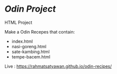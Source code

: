 # *Odin Project*

HTML Project


Make a Odin Recepes that contain:
* index.html
* nasi-goreng.html
* sate-kambing.html
* tempe-bacem.html

Live : https://rahmatsatyawan.github.io/odin-recipes/